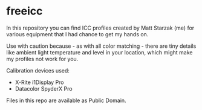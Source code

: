 # freeicc
In this repository you can find ICC profiles created by Matt Starzak (me) for various equipment that I had chance to get my hands on. 

Use with caution because - as with all color matching - there are tiny details like ambient light temperature and level in your location, which might make my profiles not work for you.

Calibration devices used:
- X-Rite i1Display Pro
- Datacolor SpyderX Pro

Files in this repo are available as Public Domain.
